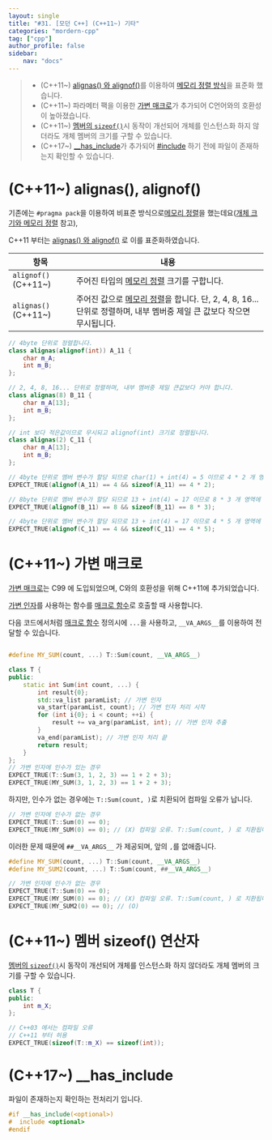 ```yaml
---
layout: single
title: "#31. [모던 C++] (C++11~) 기타"
categories: "mordern-cpp"
tag: ["cpp"]
author_profile: false
sidebar: 
    nav: "docs"
---
```


> * (C++11~) [alignas() 와 alignof()](https://tango1202.github.io/mordern-cpp/mordern-cpp-etc/#c11-alignas-alignof)를 이용하여 [메모리 정렬 방식](https://tango1202.github.io/classic-cpp-oop/classic-cpp-oop-member-variable/#%EA%B0%9C%EC%B2%B4-%ED%81%AC%EA%B8%B0%EC%99%80-%EB%A9%94%EB%AA%A8%EB%A6%AC-%EC%A0%95%EB%A0%AC)을 표준화 했습니다.
> * (C++11~) 파라메터 팩을 이용한 [가변 매크로](https://tango1202.github.io/mordern-cpp/mordern-cpp-etc/#c11-%EA%B0%80%EB%B3%80-%EB%A7%A4%ED%81%AC%EB%A1%9C)가 추가되어 C언어와의 호환성이 높아졌습니다.
> * (C++11~) [멤버의 `sizeof()`](https://tango1202.github.io/mordern-cpp/mordern-cpp-etc/#c11-%EB%A9%A4%EB%B2%84-sizeof-%EC%97%B0%EC%82%B0%EC%9E%90)시 동작이 개선되어 개체를 인스턴스화 하지 않더라도 개체 멤버의 크기를 구할 수 있습니다.
> * (C++17~) [__has_include](https://tango1202.github.io/mordern-cpp/mordern-cpp-etc/#c17-__has_include)가 추가되어 [#include](https://tango1202.github.io/classic-cpp-guide/classic-cpp-guide-preprocessor/#include) 하기 전에 파일이 존재하는지 확인할 수 있습니다.

# (C++11~) alignas(), alignof()

기존에는 `#pragma pack`을 이용하여 비표준 방식으로[메모리 정렬](https://tango1202.github.io/classic-cpp-oop/classic-cpp-oop-member-variable/#%EA%B0%9C%EC%B2%B4-%ED%81%AC%EA%B8%B0%EC%99%80-%EB%A9%94%EB%AA%A8%EB%A6%AC-%EC%A0%95%EB%A0%AC)을 했는데요([개체 크기와 메모리 정렬](https://tango1202.github.io/classic-cpp-oop/classic-cpp-oop-member-variable/#%EA%B0%9C%EC%B2%B4-%ED%81%AC%EA%B8%B0%EC%99%80-%EB%A9%94%EB%AA%A8%EB%A6%AC-%EC%A0%95%EB%A0%AC) 참고),

C++11 부터는 [alignas() 와 alignof()](https://tango1202.github.io/mordern-cpp/mordern-cpp-etc/#c11-alignas-alignof) 로 이를 표준화하였습니다.

|항목|내용|
|--|--|
|`alignof()` (C++11~)|주어진 타입의 [메모리 정렬](https://tango1202.github.io/classic-cpp-oop/classic-cpp-oop-member-variable/#%EA%B0%9C%EC%B2%B4-%ED%81%AC%EA%B8%B0%EC%99%80-%EB%A9%94%EB%AA%A8%EB%A6%AC-%EC%A0%95%EB%A0%AC) 크기를 구합니다.|
|`alignas()` (C++11~)|주어진 값으로 [메모리 정렬](https://tango1202.github.io/classic-cpp-oop/classic-cpp-oop-member-variable/#%EA%B0%9C%EC%B2%B4-%ED%81%AC%EA%B8%B0%EC%99%80-%EB%A9%94%EB%AA%A8%EB%A6%AC-%EC%A0%95%EB%A0%AC)을 합니다. 단, 2, 4, 8, 16... 단위로 정렬하며, 내부 멤버중 제일 큰 값보다 작으면 무시됩니다.|

```cpp
// 4byte 단위로 정렬합니다.
class alignas(alignof(int)) A_11 {
    char m_A;
    int m_B;
};

// 2, 4, 8, 16... 단위로 정렬하며, 내부 멤버중 제일 큰값보다 커야 합니다.
class alignas(8) B_11 {
    char m_A[13];
    int m_B; 
};

// int 보다 적은값이므로 무시되고 alignof(int) 크기로 정렬됩니다.
class alignas(2) C_11 {
    char m_A[13];
    int m_B; 
};

// 4byte 단위로 멤버 변수가 할당 되므로 char(1) + int(4) = 5 이므로 4 * 2 개 영역에 할당됨
EXPECT_TRUE(alignof(A_11) == 4 && sizeof(A_11) == 4 * 2);

// 8byte 단위로 멤버 변수가 할당 되므로 13 + int(4) = 17 이므로 8 * 3 개 영역에 할당됨
EXPECT_TRUE(alignof(B_11) == 8 && sizeof(B_11) == 8 * 3); 

// 4byte 단위로 멤버 변수가 할당 되므로 13 + int(4) = 17 이므로 4 * 5 개 영역에 할당됨
EXPECT_TRUE(alignof(C_11) == 4 && sizeof(C_11) == 4 * 5); 
```

# (C++11~) 가변 매크로

[가변 매크로](https://tango1202.github.io/mordern-cpp/mordern-cpp-etc/#c11-%EA%B0%80%EB%B3%80-%EB%A7%A4%ED%81%AC%EB%A1%9C)는 C99 에 도입되었으며, C와의 호환성을 위해 C++11에 추가되었습니다.

[가변 인자](https://tango1202.github.io/classic-cpp-guide/classic-cpp-guide-function/#%EC%9D%B8%EC%9E%90%EB%A7%A4%EA%B0%9C%EB%B3%80%EC%88%98-parameter)를 사용하는 함수를 [매크로 함수](https://tango1202.github.io/classic-cpp-guide/classic-cpp-guide-preprocessor/#%EB%A7%A4%ED%81%AC%EB%A1%9C-%ED%95%A8%EC%88%98)로 호출할 때 사용합니다.

다음 코드에서처럼 [매크로 함수](https://tango1202.github.io/classic-cpp-guide/classic-cpp-guide-preprocessor/#%EB%A7%A4%ED%81%AC%EB%A1%9C-%ED%95%A8%EC%88%98) 정의시에 `...`을 사용하고, `__VA_ARGS__`를 이용하여 전달할 수 있습니다.

```cpp

#define MY_SUM(count, ...) T::Sum(count, __VA_ARGS__)

class T {
public:
    static int Sum(int count, ...) {
        int result{0};
        std::va_list paramList; // 가변 인자
        va_start(paramList, count); // 가변 인자 처리 시작
        for (int i{0}; i < count; ++i) {
            result += va_arg(paramList, int); // 가변 인자 추출
        }
        va_end(paramList); // 가변 인자 처리 끝
        return result;       
    }
};
// 가변 인자에 인수가 있는 경우
EXPECT_TRUE(T::Sum(3, 1, 2, 3) == 1 + 2 + 3);
EXPECT_TRUE(MY_SUM(3, 1, 2, 3) == 1 + 2 + 3);
```

하지만, 인수가 없는 경우에는 `T::Sum(count, )`로 치환되어 컴파일 오류가 납니다.

```cpp
// 가변 인자에 인수가 없는 경우
EXPECT_TRUE(T::Sum(0) == 0);
EXPECT_TRUE(MY_SUM(0) == 0); // (X) 컴파일 오류. T::Sum(count, ) 로 치환됩니다.
```

이러한 문제 때문에 `##__VA_ARGS__` 가 제공되며, 앞의 `,`를 없애줍니다.

```cpp
#define MY_SUM(count, ...) T::Sum(count, __VA_ARGS__)
#define MY_SUM2(count, ...) T::Sum(count, ##__VA_ARGS__)

// 가변 인자에 인수가 없는 경우
EXPECT_TRUE(T::Sum(0) == 0);
EXPECT_TRUE(MY_SUM(0) == 0); // (X) 컴파일 오류. T::Sum(count, ) 로 치환됩니다.
EXPECT_TRUE(MY_SUM2(0) == 0); // (O) 
```

# (C++11~) 멤버 sizeof() 연산자

[멤버의 `sizeof()`](https://tango1202.github.io/mordern-cpp/mordern-cpp-etc/#c11-%EB%A9%A4%EB%B2%84-sizeof-%EC%97%B0%EC%82%B0%EC%9E%90)시 동작이 개선되어 개체를 인스턴스화 하지 않더라도 개체 멤버의 크기를 구할 수 있습니다.

```cpp
class T {
public:
    int m_X;
};

// C++03 에서는 컴파일 오류
// C++11 부터 허용
EXPECT_TRUE(sizeof(T::m_X) == sizeof(int));
```

# (C++17~) __has_include

파일이 존재하는지 확인하는 전처리기 입니다.

```cpp
#if __has_include(<optional>)
#  include <optional>
#endif
```